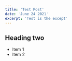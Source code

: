 ```yaml
---
title: 'Test Post'
date: 'June 24 2021'
excerpt: 'Test is the except'
---
```


## Heading two

- Item 1
- Item 2
